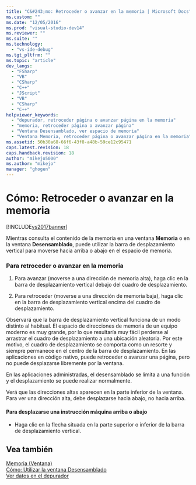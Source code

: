 ```yaml
---
title: "C&#243;mo: Retroceder o avanzar en la memoria | Microsoft Docs"
ms.custom: ""
ms.date: "12/05/2016"
ms.prod: "visual-studio-dev14"
ms.reviewer: ""
ms.suite: ""
ms.technology: 
  - "vs-ide-debug"
ms.tgt_pltfrm: ""
ms.topic: "article"
dev_langs: 
  - "FSharp"
  - "VB"
  - "CSharp"
  - "C++"
  - "JScript"
  - "VB"
  - "CSharp"
  - "C++"
helpviewer_keywords: 
  - "depurador, retroceder página o avanzar página en la memoria"
  - "memoria, retroceder página o avanzar página"
  - "Ventana Desensamblado, ver espacio de memoria"
  - "Ventana Memoria, retroceder página o avanzar página en la memoria"
ms.assetid: 50b30a68-66f6-43f8-a48b-59ce12c95471
caps.latest.revision: 18
caps.handback.revision: 18
author: "mikejo5000"
ms.author: "mikejo"
manager: "ghogen"
---
```

# C&#243;mo: Retroceder o avanzar en la memoria
[!INCLUDE[vs2017banner](../code-quality/includes/vs2017banner.md)]

Mientras consulta el contenido de la memoria en una ventana **Memoria** o en la ventana **Desensamblado**, puede utilizar la barra de desplazamiento vertical para moverse hacia arriba o abajo en el espacio de memoria.  
  
### Para retroceder o avanzar en la memoria  
  
1.  Para avanzar \(moverse a una dirección de memoria alta\), haga clic en la barra de desplazamiento vertical debajo del cuadro de desplazamiento.  
  
2.  Para retroceder \(moverse a una dirección de memoria baja\), haga clic en la barra de desplazamiento vertical encima del cuadro de desplazamiento.  
  
 Observará que la barra de desplazamiento vertical funciona de un modo distinto al habitual.  El espacio de direcciones de memoria de un equipo moderno es muy grande, por lo que resultaría muy fácil perderse al arrastrar el cuadro de desplazamiento a una ubicación aleatoria.  Por este motivo, el cuadro de desplazamiento se comporta como un resorte y siempre permanece en el centro de la barra de desplazamiento.  En las aplicaciones en código nativo, puede retroceder o avanzar una página, pero no puede desplazarse libremente por la ventana.  
  
 En las aplicaciones administradas, el desensamblado se limita a una función y el desplazamiento se puede realizar normalmente.  
  
 Verá que las direcciones altas aparecen en la parte inferior de la ventana.  Para ver una dirección alta, debe desplazarse hacia abajo, no hacia arriba.  
  
#### Para desplazarse una instrucción máquina arriba o abajo  
  
-   Haga clic en la flecha situada en la parte superior o inferior de la barra de desplazamiento vertical.  
  
## Vea también  
 [Memoria \(Ventana\)](../debugger/memory-windows.md)   
 [Cómo: Utilizar la ventana Desensamblado](../debugger/how-to-use-the-disassembly-window.md)   
 [Ver datos en el depurador](../debugger/viewing-data-in-the-debugger.md)